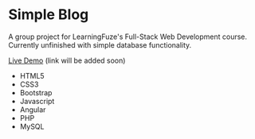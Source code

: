 # Simple Blog
A group project for LearningFuze's Full-Stack Web Development course. Currently unfinished with simple database functionality.

<a href="#">Live Demo</a> (link will be added soon)

<ul>
<li>HTML5</li>
<li>CSS3</li>
<li>Bootstrap</li>
<li>Javascript</li>
<li>Angular</li>
<li>PHP</li>
<li>MySQL</li>
</ul>
